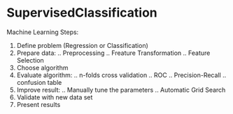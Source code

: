 # SupervisedClassification

Machine Learning Steps:

1. Define problem (Regression or Classification)
2. Prepare data:
.. Preprocessing
.. Freature Transformation
.. Feature Selection
3. Choose algorithm
4. Evaluate algorithm:
.. n-folds cross validation
.. ROC
.. Precision-Recall
.. confusion table
5. Improve result:
.. Manually tune the parameters
.. Automatic Grid Search
6. Validate with new data set
7. Present results
